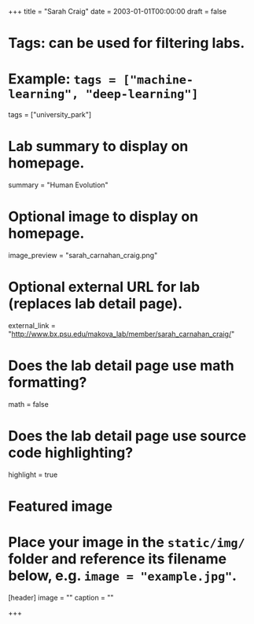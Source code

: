 +++
title = "Sarah Craig"
date = 2003-01-01T00:00:00
draft = false

# Tags: can be used for filtering labs.
# Example: `tags = ["machine-learning", "deep-learning"]`
tags = ["university_park"]

# Lab summary to display on homepage.
summary = "Human Evolution"

# Optional image to display on homepage.
image_preview = "sarah_carnahan_craig.png"

# Optional external URL for lab (replaces lab detail page).
external_link = "http://www.bx.psu.edu/makova_lab/member/sarah_carnahan_craig/"

# Does the lab detail page use math formatting?
math = false

# Does the lab detail page use source code highlighting?
highlight = true

# Featured image
# Place your image in the `static/img/` folder and reference its filename below, e.g. `image = "example.jpg"`.
[header]
image = ""
caption = ""

+++
